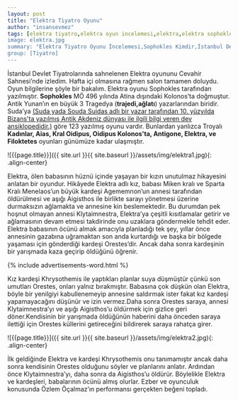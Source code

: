 ```yaml
---
layout: post
title: "Elektra Tiyatro Oyunu"
author: "insansevmez"
tags: [elektra tiyatro,elektra oyun incelemesi,elektra,elektra sophokles,istanbul devlet tiyatrosu,cevahir tiyatro,avrupa tiyatro oyunu,sophokles,Kadınlar, Aias, Kral Oidipus, Oidipus Kolonos'ta, Antigone, Elektra, Filoktetes]
image: elektra.jpg
summary: "Elektra Tiyatro Oyunu İncelemesi,Sophokles Kimdir,İstanbul Devlet Tiyatrosu,Sophlokes Elektra Oyunu"
group: [Tiyatro]
---
```


İstanbul Devlet Tiyatrolarında sahnelenen Elektra oyununu Cevahir Sahnesi’nde izledim. Hafta içi olmasına rağmen salon tamamen doluydu. Oyun bilgilerine şöyle bir bakalım. 
Elektra oyunu Sophokles tarafından yazılmıştır. **Sophokles** MÖ 496 yılında Atina dışındaki Kolonos’ta doğmuştur. Antik Yunan’ın en büyük 3 Tragedya (**trajedi,ağlatı**) yazarlarından biridir. Suda’ya [(Suda yada Souda Suidas adlı bir yazar tarafından 10. yüzyılda Bizans'ta yazılmış Antik Akdeniz dünyası ile ilgili bilgi veren dev ansiklopedidir.)](https://tr.wikipedia.org/wiki/Suda) göre 123 yazılmış oyunu vardır. Bunlardan yanlızca Troyalı **Kadınlar, Aias, Kral Oidipus, Oidipus Kolonos'ta, Antigone, Elektra, ve Filoktetes** oyunları günümüze kadar ulaşmıştır.

![{{page.title}}]({{ site.url }}{{ site.baseurl }}/assets/img/elektra1.jpg){: .align-center}

Elektra, ölen babasının hüznü içinde yaşayan bir kızın unutulmaz hikayesini anlatan bir oyundur. Hikâyede Elektra adlı kız, babası Miken kralı ve Sparta Kralı Menelaos’un büyük kardeşi Agememnon’un annesi tarafından öldürülmesi ve aşığı Aigisthos ile birlikte sarayı yönetmesi üzerine durmaksızın ağlamakta ve annesine kin beslemektedir. Bu durumdan pek hoşnut olmayan annesi Klytaimnestra, Elektra’ya çeşitli kısıtlamalar getirir ve ağlamasının devam etmesi takdirinde onu uzaklara göndermekle tehdit eder. Elektra babasının öcünü almak amacıyla planladığı tek şey, yıllar önce annesinin gazabına uğramaktan son anda kurtardığı ve başka bir bölgede yaşaması için gönderdiği kardeşi Orestes’dir. Ancak daha sonra kardeşinin bir yarışmada kaza geçirip öldüğünü öğrenir.

{% include advertisements-word.html %} 

Kız kardeşi Khrysothemis ile yaptıkları planlar suya düşmüştür çünkü son umutları Orestes, onları yalnız bırakmıştır. Babasına çok düşkün olan Elektra, böyle bir yenilgiyi kabullenemeyip annesine saldırmak ister fakat kız kardeşi yapamayacağını düşünür ve izin vermez.Daha sonra Orestes saraya, annesi Klytaimnestra’yı ve aşığı Aigisthos’u öldürmek için gizlice geri döner.Kendisinin bir yarışmada öldüğünün haberini daha önceden saraya ilettiği için Orestes küllerini getireceğini bildirerek saraya rahatça girer. 

 ![{{page.title}}]({{ site.url }}{{ site.baseurl }}/assets/img/elektra2.jpg){: .align-center}
 
 İlk geldiğinde Elektra ve kardeşi Khrysothemis onu tanımamıştır ancak daha sonra kendisinin Orestes olduğunu söyler ve planlarını anlatır. Ardından önce Klytaimnestra’yı, daha sonra da Aigisthos’u öldürür. Böylelikle Elektra ve kardeşleri, babalarının öcünü almış olurlar.
Ezber ve oyunculuk konusunda Özlem Öçalmaz’ın performansı gerçekten beğeni topladı.





